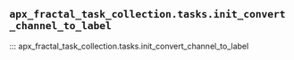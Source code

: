 ## `apx_fractal_task_collection.tasks.init_convert_channel_to_label`

::: apx_fractal_task_collection.tasks.init_convert_channel_to_label

